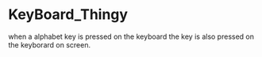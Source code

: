 # KeyBoard_Thingy
when a alphabet key is pressed on the keyboard the key is also pressed on the keyborard on screen.